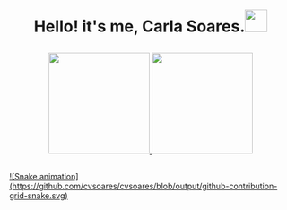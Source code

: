 <h1 align="center"> Hello! it's me, Carla Soares.<img height = "40" src= "https://static.wikia.nocookie.net/hello-yoshi/images/3/32/Tumblr_moc5vcYfkz1rrftcdo1_500_%281%29.gif/revision/latest?cb=20180429161202"></h1>

##



<!--- - :telescope: I’m currently working on ...
- :seedling: I’m currently learning ...
![download20220905123049](https://user-images.githubusercontent.com/49593099/190696401-3c491f4c-96f5-435d-9266-ee8761619fbf.png)
- :smile: Pronouns: ...
- :zap: Fun fact: ...
--->
<div align="center">
  <a href="https://github.com/cvsoares">
  <img height="180em" src="https://github-readme-stats.vercel.app/api?username=cvsoares&show_icons=true&theme=dracula&include_all_commits=true&count_private=true"/>
  <img height="180em" src="https://github-readme-stats.vercel.app/api/top-langs/?username=cvsoares&layout=compact&langs_count=7&theme=dracula"/>
</div>

##

<div> 
  ![Snake animation](https://github.com/cvsoares/cvsoares/blob/output/github-contribution-grid-snake.svg)
</div>

